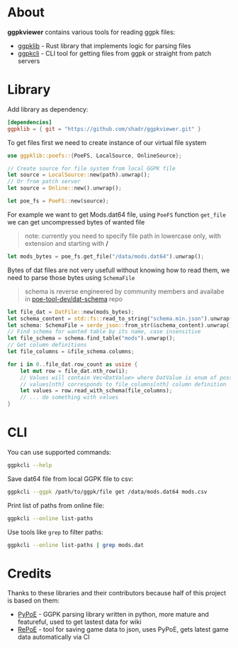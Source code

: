 # About
**ggpkviewer** contains various tools for reading ggpk files:
-  [ggpklib](#library) - Rust library that implements logic for parsing files
- [ggpkcli](#cli) - CLI tool for getting files from ggpk or straight from patch servers

# Library
Add library as dependency:
```toml
[dependencies]
ggpklib = { git = "https://github.com/shadr/ggpkviewer.git" }
```

To get files first we need to create instance of our virtual file system
```rust
use ggpklib::poefs::{PoeFS, LocalSource, OnlineSource};

// Create source for file system from local GGPK file
let source = LocalSource::new(path).unwrap();
// Or from patch server
let source = Online::new().unwrap();

let poe_fs = PoeFS::new(source);
```
For example we want to get Mods.dat64 file, using `PoeFS` function `get_file` we can get uncompressed bytes of wanted file
> note: currently you need to specify file path in lowercase only, with extension and starting with **/**
```rust
let mods_bytes = poe_fs.get_file("/data/mods.dat64").unwrap();
```
Bytes of dat files are not very usefull without knowing how to read them, we need to parse those bytes using `SchemaFile`
> schema is reverse engineered by community members and availabe in [poe-tool-dev/dat-schema](https://github.com/poe-tool-dev/dat-schema) repo

```rust
let file_dat = DatFile::new(mods_bytes);
let schema_content = std::fs::read_to_string("schema.min.json").unwrap();
let schema: SchemaFile = serde_json::from_str(&schema_content).unwrap();
// Find schema for wanted table by its name, case insensitive
let file_schema = schema.find_table("mods").unwrap();
// Get column definitions
let file_columns = &file_schema.columns;

for i in 0..file_dat.row_count as usize {
    let mut row = file_dat.nth_row(i);
    // Values will contain Vec<DatValue> where DatValue is enum of possible types
    // values[nth] corresponds to file_columns[nth] column definition
    let values = row.read_with_schema(file_columns);
    // ... do something with values
}
```
# CLI
You can use supported commands:
```sh
ggpkcli --help
```
Save dat64 file from local GGPK file to csv:
```sh
ggpkcli --ggpk /path/to/ggpk/file get /data/mods.dat64 mods.csv
```

Print list of paths from online file:
```sh
ggpkcli --online list-paths
```
Use tools like `grep` to filter paths:
```sh
ggpkcli --online list-paths | grep mods.dat

```
# Credits
Thanks to these libraries and their contributors because half of this project is based on them:
- [PyPoE](https://github.com/Project-Path-of-Exile-Wiki/PyPoE) - GGPK parsing library written in python, more mature and featureful, used to get lastest data for wiki
- [RePoE](https://github.com/lvlvllvlvllvlvl/RePoE/) - tool for saving game data to json, uses PyPoE, gets latest game data automatically via CI
